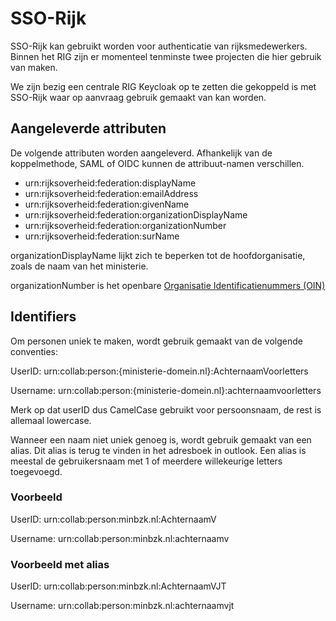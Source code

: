 # SSO-Rijk

SSO-Rijk kan gebruikt worden voor authenticatie van rijksmedewerkers. Binnen het RIG zijn er momenteel tenminste
twee projecten die hier gebruik van maken.

We zijn bezig een centrale RIG Keycloak op te zetten die gekoppeld is met SSO-Rijk waar op aanvraag gebruik
gemaakt van kan worden.

## Aangeleverde attributen

De volgende attributen worden aangeleverd. Afhankelijk van de koppelmethode, SAML of OIDC kunnen de attribuut-namen verschillen.

* urn:rijksoverheid:federation:displayName
* urn:rijksoverheid:federation:emailAddress
* urn:rijksoverheid:federation:givenName
* urn:rijksoverheid:federation:organizationDisplayName
* urn:rijksoverheid:federation:organizationNumber
* urn:rijksoverheid:federation:surName

organizationDisplayName lijkt zich te beperken tot de hoofdorganisatie, zoals de naam van het ministerie.

organizationNumber is het openbare [Organisatie Identificatienummers (OIN)](https://oinregister.logius.nl/oin-register)

## Identifiers

Om personen uniek te maken, wordt gebruik gemaakt van de volgende conventies:

UserID: urn:collab:person:{ministerie-domein.nl}:AchternaamVoorletters

Username: urn:collab:person:{ministerie-domein.nl}:achternaamvoorletters

Merk op dat userID dus CamelCase gebruikt voor persoonsnaam, de rest is allemaal lowercase.

Wanneer een naam niet uniek genoeg is, wordt gebruik gemaakt van een alias. Dit alias is terug te vinden
in het adresboek in outlook. Een alias is meestal de gebruikersnaam met 1 of meerdere willekeurige letters toegevoegd.

### Voorbeeld

UserID: urn:collab:person:minbzk.nl:AchternaamV

Username: urn:collab:person:minbzk.nl:achternaamv

### Voorbeeld met alias

UserID: urn:collab:person:minbzk.nl:AchternaamVJT

Username: urn:collab:person:minbzk.nl:achternaamvjt
